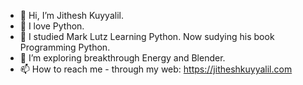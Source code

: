 - 👋 Hi, I’m Jithesh Kuyyalil.
- 👀 I love Python.
- 🌱 I studied Mark Lutz Learning Python.  Now sudying his book Programming Python.
- 💞️ I’m exploring breakthrough Energy and Blender. 
- 📫 How to reach me - through my web: https://jitheshkuyyalil.com

<!---
jithesh82/jithesh82 is a ✨ special ✨ repository because its `README.md` (this file) appears on your GitHub profile.
You can click the Preview link to take a look at your changes.
--->
